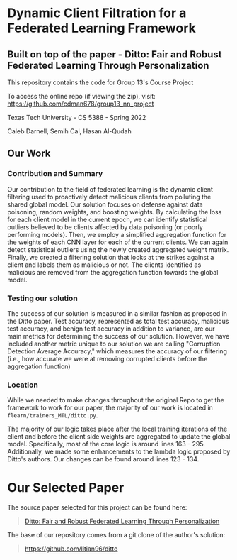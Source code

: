 # Dynamic Client Filtration for a Federated Learning Framework
## Built on top of the paper - Ditto: Fair and Robust Federated Learning Through Personalization

This repository contains the code for Group 13's Course Project

To access the online repo (if viewing the zip), visit: https://github.com/cdman678/group13_nn_project

Texas Tech University - CS 5388 - Spring 2022

Caleb Darnell, Semih Cal, Hasan Al-Qudah

## Our Work

### Contribution and Summary
Our contribution to the field of federated learning is the dynamic client filtering used to proactively detect
malicious clients from polluting the shared global model. Our solution focuses on defense against data poisoning,
random weights, and boosting weights. By calculating the loss for each client model in the current epoch, we can
identify statistical outliers believed to be clients affected by data poisoning (or poorly performing models).
Then, we employ a simplified aggregation function for the weights of each CNN layer for each of the current clients.
We can again detect statistical outliers using the newly created aggregated weight matrix. Finally,
we created a filtering solution that looks at the strikes against a client and labels them as malicious or not.
The clients identified as malicious are removed from the aggregation function towards the global model.

### Testing our solution
The success of our solution is measured in a similar fashion as proposed in the Ditto paper. Test accuracy, represented as total test accuracy, malicious test accuracy, and benign test accuracy in addition to variance,
are our main metrics for determining the success of our solution. However, we have included another metric unique
to our solution we are calling "Corruption Detection Average Accuracy," which measures the accuracy of our filtering
(i.e., how accurate we were at removing corrupted clients before the aggregation function)

### Location
While we needed to make changes throughout the original Repo to get the framework to work for our paper, 
the majority of our work is located in `flearn/trainers_MTL/ditto.py`.

The majority of our logic takes place after the local training iterations of the client and before the client
side weights are aggregated to update the global model. Specifically, most of the core logic is around 
lines 163 - 295. Additionally, we made some enhancements to the lambda logic proposed by Ditto's authors.
Our changes can be found around lines 123 - 134.

# Our Selected Paper
The source paper selected for this project can be found here:
> [Ditto: Fair and Robust Federated Learning Through Personalization](https://arxiv.org/abs/2012.04221)

The base of our repository comes from a git clone of the author's solution:
> https://github.com/litian96/ditto
